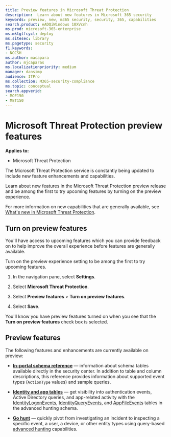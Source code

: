 ```yaml
---
title: Preview features in Microsoft Threat Protection
description:  Learn about new features in Microsoft 365 security
keywords: preview, new, m365 security, security, 365, capabilities
search.product: eADQiWindows 10XVcnh
ms.prod: microsoft-365-enterprise
ms.mktglfcycl: deploy
ms.sitesec: library
ms.pagetype: security
f1.keywords:
- NOCSH
ms.author: macapara
author: mjcaparas
ms.localizationpriority: medium
manager: dansimp
audience: ITPro
ms.collection: M365-security-compliance 
ms.topic: conceptual
search.appverid: 
- MOE150
- MET150
---
```


# Microsoft Threat Protection preview features

**Applies to:**
- Microsoft Threat Protection


The Microsoft Threat Protection service is constantly being updated to include new feature enhancements and capabilities.

Learn about new features in the Microsoft Threat Protection preview release and be among the first to try upcoming features by turning on the preview experience.

For more information on new capabilities that are generally available, see [What's new in Microsoft Threat Protection](whats-new.md).

## Turn on preview features
You'll have access to upcoming features which you can provide feedback on to help improve the overall experience before features are generally available.

Turn on the preview experience setting to be among the first to try upcoming features.

1. In the navigation pane, select **Settings**.

2. Select **Microsoft Threat Protection**.


3. Select **Preview features** > **Turn on preview features**. 

3. Select **Save**.

You'll know you have preview features turned on when you see that the **Turn on preview features** check box is selected. 

## Preview features
The following features and enhancements are currently available on preview:

- **[In-portal schema reference](advanced-hunting-schema-tables.md#get-schema-information-in-the-security-center)** — information about schema tables available directly in the security center. In addition to table and column descriptions, this reference provides information about supported event types (`ActionType` values) and sample queries.  

- **[Identity and app tables](advanced-hunting-schema-tables.md)** — get visibility into authentication events, Active Directory queries, and app-related activity with the [IdentityLogonEvents](advanced-hunting-identitylogonevents-table.md), [IdentityQueryEvents](advanced-hunting-identityqueryevents-table.md), and [AppFileEvents](advanced-hunting-appfileevents-table.md) tables in the advanced hunting schema.

- **[Go hunt](advanced-hunting-go-hunt.md)** — quickly pivot from investigating an incident to inspecting a specific event, a user, a device, or other entity types using query-based [advanced hunting](advanced-hunting-overview.md) capabilities.